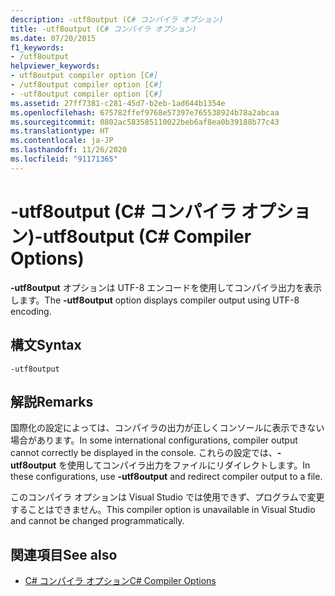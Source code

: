 ```yaml
---
description: -utf8output (C# コンパイラ オプション)
title: -utf8output (C# コンパイラ オプション)
ms.date: 07/20/2015
f1_keywords:
- /utf8output
helpviewer_keywords:
- utf8output compiler option [C#]
- /utf8output compiler option [C#]
- -utf8output compiler option [C#]
ms.assetid: 27ff7381-c281-45d7-b2eb-1ad644b1354e
ms.openlocfilehash: 675782ffef9768e57397e765538924b78a2abcaa
ms.sourcegitcommit: 0802ac583585110022beb6af8ea0b39188b77c43
ms.translationtype: HT
ms.contentlocale: ja-JP
ms.lasthandoff: 11/26/2020
ms.locfileid: "91171365"
---
```

# <a name="-utf8output-c-compiler-options"></a><span data-ttu-id="dcd0d-103">-utf8output (C# コンパイラ オプション)</span><span class="sxs-lookup"><span data-stu-id="dcd0d-103">-utf8output (C# Compiler Options)</span></span>

<span data-ttu-id="dcd0d-104">**-utf8output** オプションは UTF-8 エンコードを使用してコンパイラ出力を表示します。</span><span class="sxs-lookup"><span data-stu-id="dcd0d-104">The **-utf8output** option displays compiler output using UTF-8 encoding.</span></span>  
  
## <a name="syntax"></a><span data-ttu-id="dcd0d-105">構文</span><span class="sxs-lookup"><span data-stu-id="dcd0d-105">Syntax</span></span>  
  
```console  
-utf8output  
```  
  
## <a name="remarks"></a><span data-ttu-id="dcd0d-106">解説</span><span class="sxs-lookup"><span data-stu-id="dcd0d-106">Remarks</span></span>  

 <span data-ttu-id="dcd0d-107">国際化の設定によっては、コンパイラの出力が正しくコンソールに表示できない場合があります。</span><span class="sxs-lookup"><span data-stu-id="dcd0d-107">In some international configurations, compiler output cannot correctly be displayed in the console.</span></span> <span data-ttu-id="dcd0d-108">これらの設定では、**-utf8output** を使用してコンパイラ出力をファイルにリダイレクトします。</span><span class="sxs-lookup"><span data-stu-id="dcd0d-108">In these configurations, use **-utf8output** and redirect compiler output to a file.</span></span>  
  
 <span data-ttu-id="dcd0d-109">このコンパイラ オプションは Visual Studio では使用できず、プログラムで変更することはできません。</span><span class="sxs-lookup"><span data-stu-id="dcd0d-109">This compiler option is unavailable in Visual Studio and cannot be changed programmatically.</span></span>  
  
## <a name="see-also"></a><span data-ttu-id="dcd0d-110">関連項目</span><span class="sxs-lookup"><span data-stu-id="dcd0d-110">See also</span></span>

- [<span data-ttu-id="dcd0d-111">C# コンパイラ オプション</span><span class="sxs-lookup"><span data-stu-id="dcd0d-111">C# Compiler Options</span></span>](./index.md)
